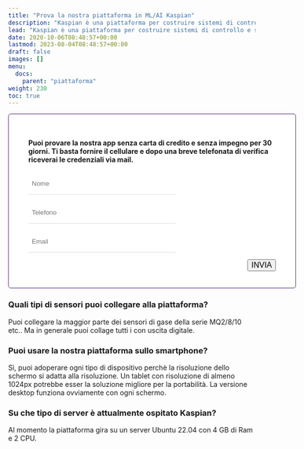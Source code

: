 ```yaml
---
title: "Prova la nostra piattaforma in ML/AI Kaspian"
description: "Kaspian è una piattaforma per costruire sistemi di controllo e sorveglianza sicuri, semplici e facili da personalizzare e basato su software Open Source ampiamente documentati e affidabili."
lead: "Kaspian è una piattaforma per costruire sistemi di controllo e sorveglianza sicuri, semplici e facili da personalizzare e basato su software Open Source ampiamente documentati e affidabili."
date: 2020-10-06T08:48:57+00:00
lastmod: 2023-08-04T08:48:57+00:00
draft: false
images: []
menu:
  docs:
    parent: "piattaforma"
weight: 230
toc: true
---
```




<style>

.bz-form {width: 684px; margin: 200px auto 0; }

.bz-container {
  width: 100%;
  background-color: #fff;
  padding: 30px 40px 20px;
  border-radius: 5px;
  border: 1px solid #4F2872;
}

.bz-btmmargin {
  margin-bottom: 14px !important;
}

.bz-topmargin {
  margin-top: 6px !important;
}

.bz-left {float: left; width: 49%; padding-right: 2%; min-width: 300px;}
.bz-right {float: left; width: 49%; min-width: 300px;}
.bz-clear {clear: both;}

input[type='text'], input[type='email'] {
  box-sizing: border-box;
  -webkit-box-sizing: border-box;
  -moz-box-sizing: border-box;
  outline: 0;
  display: block;
  width: 100%;
  padding: 7px;
  border: 0;
  border-bottom: 1px solid #ddd;
  background: transparent;
  margin-bottom: 10px;
  height: 45px;
}

input[type='submit'] {
  float: right;
  font-size: 16px;
}

input[type='submit']:hover {
}

@media only screen and (max-width: 600px) {
  .bz-container {padding: 10px;}
  .bz-form {width: 100%;}
  .bz-left, .bz-right { width: 100%; padding: 0 10px;}
  input[type='submit'] {margin-left: 10px;}
}

</style>



<div class="bz-container">

#### Puoi provare la nostra app senza carta di credito e senza impegno per 30 giorni. Ti basta fornire il cellulare e dopo una breve telefonata di verifica riceverai le credenziali via mail.

  <form action="https://formspree.io/f/xqkveyej" method="POST">
    <div class="bz-left">
      <input type="hidden" name="_language" value="it"/>
      <input class="bz-btmmargin" type="text" id="nome"     name="nome"     placeholder="Nome"     required/>
      <input class="bz-btmmargin" type="text" id="telefono" name="telefono" placeholder="Telefono" required/>
      <input class="bz-btmmargin" type="text" id="email"    name="email"    placeholder="Email"    required/>
    </div>
    <div class="bz-clear"></div>
    <input class="btn btn-primary btn-lg px-4 mb-2" type="submit" value="INVIA">
    <div class="bz-clear"></div>
  </form>

</div>



### Quali tipi di sensori puoi collegare alla piattaforma?

Puoi collegare la maggior parte dei sensori di gase della serie MQ2/8/10 etc..
Ma in generale puoi collage tutti i con uscita digitale.


### Puoi usare la nostra piattaforma sullo smartphone?

Sì, puoi adoperare ogni tipo di dispositivo perchè la risoluzione dello schermo si adatta alla risoluzione. Un tablet con risoluzione di almeno 1024px potrebbe esser la soluzione migliore per la portabilità. La versione desktop funziona ovviamente con ogni schermo.


### Su che tipo di server è attualmente ospitato Kaspian?

Al momento la piattaforma gira su un server Ubuntu 22.04 con 4 GB di Ram e 2 CPU.
